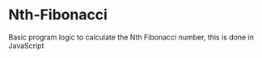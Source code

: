 # Nth-Fibonacci
Basic program logic to calculate the Nth Fibonacci number, this is done in JavaScript
